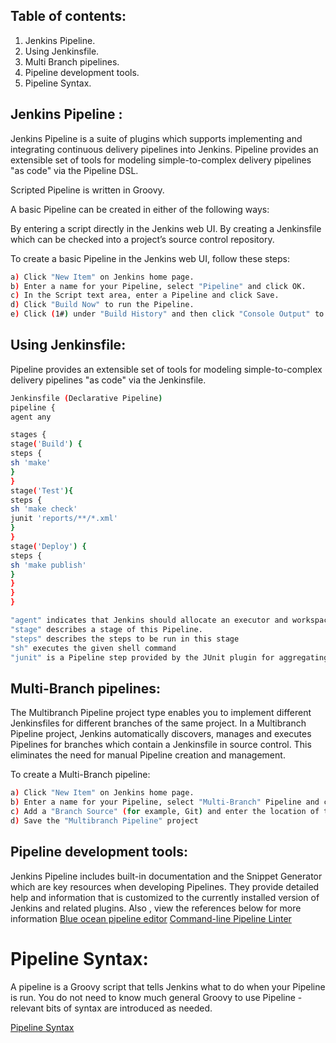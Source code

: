 ## Table of contents:
1. Jenkins Pipeline.
2. Using Jenkinsfile.
3. Multi Branch pipelines.
4. Pipeline development tools.
5. Pipeline Syntax.

## Jenkins Pipeline :

Jenkins Pipeline is a suite of plugins which supports implementing and integrating continuous delivery pipelines into Jenkins. Pipeline provides an extensible set of tools for modeling simple-to-complex delivery pipelines "as code" via the Pipeline DSL.

Scripted Pipeline is written in Groovy.

A basic Pipeline can be created in either of the following ways:

By entering a script directly in the Jenkins web UI.
By creating a Jenkinsfile which can be checked into a project’s source control repository.

To create a basic Pipeline in the Jenkins web UI, follow these steps:

```sh
a) Click "New Item" on Jenkins home page.
b) Enter a name for your Pipeline, select "Pipeline" and click OK.
c) In the Script text area, enter a Pipeline and click Save.
d) Click "Build Now" to run the Pipeline.
e) Click (1#) under "Build History" and then click "Console Output" to see the full output from the Pipeline.
```

## Using Jenkinsfile:

Pipeline provides an extensible set of tools for modeling simple-to-complex delivery pipelines "as code" via the Jenkinsfile.

```sh
Jenkinsfile (Declarative Pipeline)
pipeline {
agent any

stages {
stage('Build') {
steps {
sh 'make'
}
}
stage('Test'){
steps {
sh 'make check'
junit 'reports/**/*.xml'
}
}
stage('Deploy') {
steps {
sh 'make publish'
}
}
}
}
```

```sh
"agent" indicates that Jenkins should allocate an executor and workspace for this part of the Pipeline.
"stage" describes a stage of this Pipeline.
"steps" describes the steps to be run in this stage
"sh" executes the given shell command
"junit" is a Pipeline step provided by the JUnit plugin for aggregating test reports.
```
## Multi-Branch pipelines:
The Multibranch Pipeline project type enables you to implement different Jenkinsfiles for different branches of the same project. In a Multibranch Pipeline project, Jenkins automatically discovers, manages and executes Pipelines for branches which contain a Jenkinsfile in source control.
This eliminates the need for manual Pipeline creation and management.

To create a Multi-Branch pipeline:
```sh
a) Click "New Item" on Jenkins home page.
b) Enter a name for your Pipeline, select "Multi-Branch" Pipeline and click "OK".
c) Add a "Branch Source" (for example, Git) and enter the location of the repository.
d) Save the "Multibranch Pipeline" project

```

## Pipeline development tools:
Jenkins Pipeline includes built-in documentation and the Snippet Generator which are key resources when developing Pipelines. They provide detailed help and information that is customized to the currently installed version of Jenkins and related plugins.
Also , view the references below for more information
[Blue ocean pipeline editor](https://jenkins.io/doc/book/blueocean/pipeline-editor/)
[Command-line Pipeline Linter](https://en.wikipedia.org/wiki/Lint_(software))

# Pipeline Syntax:
A pipeline is a Groovy script that tells Jenkins what to do when your Pipeline is run. You do not need to know much general Groovy to use Pipeline - relevant bits of syntax are introduced as needed.

[Pipeline Syntax](https://github.com/jenkinsci/pipeline-plugin/blob/master/TUTORIAL.md)
